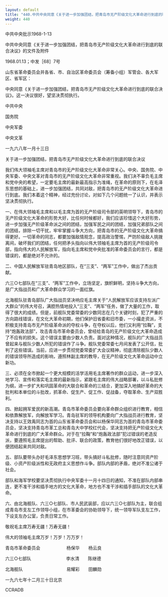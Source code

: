 ```yaml
---
layout: default
title: "440.中共中央同意《关于进一步加强团结，把青岛市无产阶级文化大革命进行到底的联合决议》的文件及附件"
weight: 440
---
```


中共中央批示1968-1-13

中共中央同意《关于进一步加强团结，把青岛市无产阶级文化大革命进行到底的联合决议》的文件及附件

1968.01.13；中发［68］7号

山东省革命委员会并各省、市、自治区革命委员会（筹备小组）军管会、各大军区、省军区：

中央同意《关于进一步加强团结，把青岛市无产阶级文化大革命进行到底的联合决议》。这一决议很好，望坚决贯彻执行。

中共中央

国务院

中央军委

中央文革

一九六八年一月十三日

关于进一步加强团结，把青岛市无产阶级文化大革命进行到底的联合决议

我们伟大领袖毛主席对青岛市的无产阶级文化大革命非常关心。中央、国务院、中央军委、中央文革对青岛市的无产阶级文化大革命非常重视。我们决不辜负毛主席和党中央的希望，一定要毛主席的最新最高指示为准绳，在革命的原则下，在毛泽东思想的基础上，进一步加强团结，共同对敌，把青岛市的无产阶级文化大革命进行到底。我们本着这个精神，经过充份讨论，对如下几个问题统一了认识，并表示坚决贯彻执行。

一、在伟大领袖毛主席和以毛主席为首的无产阶级司令部的英明领导下，青岛市的无产阶级文化大革命的形势大好，比任何时候都好，我们应该珍惜这个大好形势，进一步加强无产阶级革命派之间的团结，加强军民之间的团结，加强兄弟部队之间的团结，排除一切干扰，牢牢掌握斗争大方向，把青岛市的无产阶级文化大革命搞得更好。一切革命的同志，都要加强敌情观念，提高政治警惕，严防阶级敌人挑拨离间，破坏我们的团结，任何把矛头指向以伟大领袖毛主席为首的无产阶级司令部，指向伟大的人民解放军，指向毛主席和党中央批准的革命委员会的言行，都是错误的，都是绝对不允许的。

二、中国人民解放军驻青岛地区部队，在“三支”、“两军”工作中，做出了杰出贡献。

六三○七部队在“三支”、“两军”工作中，立场坚定，旗帜鲜明，坚持斗争大方向，是广大指战员和广大革命群众学习的一面红旗。

北海舰队驻青岛部队广大指战员坚决响应毛主席关于“人民解放军应该支持左派广大群众”的伟大号召，满腔热情地投入“三支”、“两军”任务，做了大量的工作，取得了很大的成绩。但是，前舰队党委常委的少数同志在几个关键时刻，犯了严重的方向路线错误，在文化大革命初期，他们保护旧省委和旧市委，一小撮走资派，不积极支持青岛市无产阶级革命派的夺权斗争，在夺权以后，他们又利用“拉鞠”，支持“炮轰政法部”，攻击青岛市革命委员会，曾经给青岛的无产阶级文化大革命造成了不应有的损失。这个错误主要由少数人负责。面对这种情况，舰队的广大指战员曾起来与舰队少数人所犯的错误作了斗争。舰队党委常委七月间发表了公开信，批判了这些错误。当前，应进一步贯彻党委常委扩大会议精神，彻底清除舰队少数人的错误领导所造成的影响，遵照林副主席的教导，在无产阶级文化大革命运动中立新功。

三、必须在全市掀起一个更大规模的活学活用毛主席著作的群众运动，进一步深入地学习、宣传和落实毛主席的最新指示，紧跟毛主席的伟大战略部署，以斗私批修为纲，进一步扩大和巩固革命的大联合和革命的三结合，更加深入地搞好革命的大批判和本单位的斗批改，抓革命、促生产、促工作、促战备，夺取革命、生产双胜利。

四、掀起拥军爱民的新高潮。青岛市革命委员会要向革命群众组织进行教育，相信和依靠解放军，向解放军学习。青岛驻军的领导机构要向广大指战员进行教育，坚决支持以王效禹同志为首的山东省革命委员会和以杨保华同志为首的青岛市革命委员会，坚决支持青岛市革工总和青岛大中学校红代会，坚决支持把无产阶级文化大革命进行到底的广大革命群众。对于在“拉鞠”和“炮轰政法部”犯过错误的老造反派，要遵照毛主席提出的帮助、批评、联合的政策，教育他们很好地改正错误，以便团结起来共同对敌。

五、部队要带头办好毛泽东思想学习班，带头搞好斗私批修，随时注意同资产阶级、小资产阶级派性和无政府主义思想作斗争。部队内部的矛盾，绝对不准公诸于社会。

部队和海军学校要坚决贯彻执行中央军委十一月十四日的通知，不准在部队内部串连，更不准干涉和插手地方的文化大革命，地方也不准干涉和插手部队的文化大革命。

六、由北海舰队、六三○七部队、市人民武装部，应以六三○七部队为主，联合组成青岛市支左工作领导小组，在市革委会的协助领导下，统一领导军队支左工作，下设支左办公室，负责日常工作。

敬祝毛主席万寿无疆！万寿无疆！

伟大的领袖毛主席万岁！万岁！万万岁！

青岛市革命委员会　　　　　　杨保华　　杨云良

六三○七部队　　　　　　　　李水清　　陈继德

北海舰队　　　　　　　　　　易耀彩　　田麟勋

一九六七年十二月三十日北京

CCRADB

